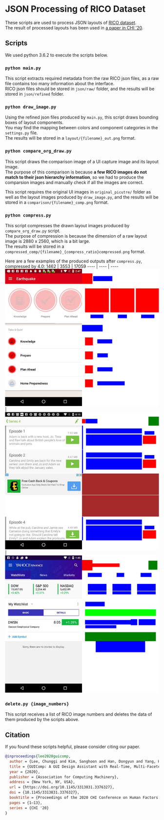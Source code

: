 # JSON Processing of RICO Dataset

These scripts are used to process JSON layouts of [RICO dataset](http://interactionmining.org/rico).<br />
The result of processed layouts has been used in [a paper in CHI '20](https://dl.acm.org/doi/abs/10.1145/3313831.3376327).

## Scripts

We used python 3.6.2 to execute the scripts below.

### `python main.py`

This script extracts required metadata from the raw RICO json files, as a raw file contains too many information about the interface. <br />
RICO json files should be stored in `json/raw/` folder, and the results will be stored in `json/refined` folder.

### `python draw_image.py`

Using the refined json files produced by `main.py`, this script draws bounding boxes of layout components.<br />
You may find the mapping between colors and component categories in the `settings.py` file.<br />
The results will be stored in a `layout/{filename}_out.png` format.

### `python compare_org_draw.py`

This script draws the comparison image of a UI capture image and its layout image.<br />
The purpose of this comparison is because **a few RICO images do not match to their json hierarchy information**, so we had to produce the comparsion images and manually check if all the images are correct.

This script requires the original UI images in `original_picutre/` folder as well as the layout images produced by `draw_image.py`, and the results will be stored in a `comparison/{filename}_comp.png` format.

### `python compress.py`

This script compresses the drawn layout images produced by `compare_org_draw.py` script.<br />
The purpose of compression is because the dimension of a raw layout image is 2880 x 2560, which is a bit large.<br />
The results will be stored in a `compressed_comp/{filename}_{compress_ratio}compressed.png` format.

Here are a few examples of the produced outputs after `compress.py`, compressed by 4.0:
1462 | 3553 | 17059
---- | ---- | ----
![Layout of Image No. 1462](image/1462.png) | ![Layout of Image No. 3553](image/3553.png) | ![Layout of Image No. 17059](image/17059.png)

### `delete.py {image_numbers}`

This script receives a list of RICO image numbers and deletes the data of them produced by the scripts above.

## Citation

If you found these scripts helpful, please consider citing our paper.
```bibtex
@inproceedings{lee2020guicomp,
  author = {Lee, Chunggi and Kim, Sanghoon and Han, Dongyun and Yang, Hongjun and Park, Young-Woo and Kwon, Bum Chul and Ko, Sungahn},
  title = {GUIComp: A GUI Design Assistant with Real-Time, Multi-Faceted Feedback},
  year = {2020},
  publisher = {Association for Computing Machinery},
  address = {New York, NY, USA},
  url = {https://doi.org/10.1145/3313831.3376327},
  doi = {10.1145/3313831.3376327},
  booktitle = {Proceedings of the 2020 CHI Conference on Human Factors in Computing Systems},
  pages = {1–13},
  series = {CHI '20}
}
```
